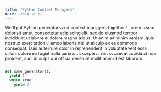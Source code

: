 ```yaml
---
title: "Python Context Managers"
date: "2018-12-31"
---
```


We'll put Python generators and context managers together ! Lorem ipsum dolor sit amet, consectetur adipiscing elit, sed do eiusmod tempor incididunt ut labore et dolore magna aliqua. Ut enim ad minim veniam, quis nostrud exercitation ullamco laboris nisi ut aliquip ex ea commodo consequat. Duis aute irure dolor in reprehenderit in voluptate velit esse cillum dolore eu fugiat nulla pariatur. Excepteur sint occaecat cupidatat non proident, sunt in culpa qui officia deserunt mollit anim id est laborum.

``` python

def some_generator():
  yield 1
  while True:
    yield 2

```
